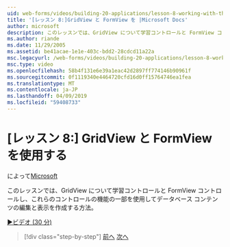 ```yaml
---
uid: web-forms/videos/building-20-applications/lesson-8-working-with-the-gridview-and-formview
title: '[レッスン 8:]GridView と FormView を |Microsoft Docs'
author: microsoft
description: このレッスンでは、GridView について学習コントロールと FormView コントロールし、これらのコントロールの機能の一部を使用する編集と表示する方法.
ms.author: riande
ms.date: 11/29/2005
ms.assetid: be41acae-1e1e-403c-bdd2-28cdcd11a22a
msc.legacyurl: /web-forms/videos/building-20-applications/lesson-8-working-with-the-gridview-and-formview
msc.type: video
ms.openlocfilehash: 58b4f131e6e39a1eac42d2897ff774146b90961f
ms.sourcegitcommit: 0f1119340e4464720cfd16d0ff15764746ea1fea
ms.translationtype: MT
ms.contentlocale: ja-JP
ms.lasthandoff: 04/09/2019
ms.locfileid: "59408733"
---
```

# <a name="lesson-8-working-with-the-gridview-and-formview"></a>[レッスン 8:] GridView と FormView を使用する

によって[Microsoft](https://github.com/microsoft)

このレッスンでは、GridView について学習コントロールと FormView コントロールし、これらのコントロールの機能の一部を使用してデータベース コンテンツの編集と表示を作成する方法。

[&#9654;ビデオ (30 分)](https://channel9.msdn.com/Blogs/ASP-NET-Site-Videos/lesson-8-working-with-the-gridview-and-formview)

> [!div class="step-by-step"]
> [前へ](lesson-7-databinding-to-user-interface-controls.md)
> [次へ](watch-aspnet-development-in-action.md)
